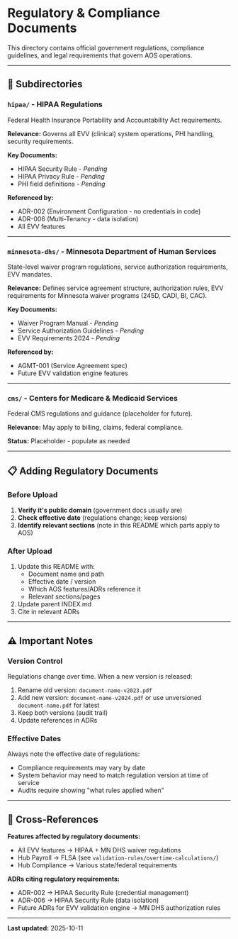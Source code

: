  # Regulatory & Compliance Documents

This directory contains official government regulations, compliance guidelines, and legal requirements that govern AOS operations.

---

## 📁 Subdirectories

### `hipaa/` - HIPAA Regulations
Federal Health Insurance Portability and Accountability Act requirements.

**Relevance:** Governs all EVV (clinical) system operations, PHI handling, security requirements.

**Key Documents:**
- HIPAA Security Rule - *Pending*
- HIPAA Privacy Rule - *Pending*
- PHI field definitions - *Pending*

**Referenced by:**
- ADR-002 (Environment Configuration - no credentials in code)
- ADR-006 (Multi-Tenancy - data isolation)
- All EVV features

---

### `minnesota-dhs/` - Minnesota Department of Human Services
State-level waiver program regulations, service authorization requirements, EVV mandates.

**Relevance:** Defines service agreement structure, authorization rules, EVV requirements for Minnesota waiver programs (245D, CADI, BI, CAC).

**Key Documents:**
- Waiver Program Manual - *Pending*
- Service Authorization Guidelines - *Pending*
- EVV Requirements 2024 - *Pending*

**Referenced by:**
- AGMT-001 (Service Agreement spec)
- Future EVV validation engine features

---

### `cms/` - Centers for Medicare & Medicaid Services
Federal CMS regulations and guidance (placeholder for future).

**Relevance:** May apply to billing, claims, federal compliance.

**Status:** Placeholder - populate as needed

---

## 📋 Adding Regulatory Documents

### Before Upload
1. **Verify it's public domain** (government docs usually are)
2. **Check effective date** (regulations change; keep versions)
3. **Identify relevant sections** (note in this README which parts apply to AOS)

### After Upload
1. Update this README with:
   - Document name and path
   - Effective date / version
   - Which AOS features/ADRs reference it
   - Relevant sections/pages
2. Update parent INDEX.md
3. Cite in relevant ADRs

---

## ⚠️ Important Notes

### Version Control
Regulations change over time. When a new version is released:
1. Rename old version: `document-name-v2023.pdf`
2. Add new version: `document-name-v2024.pdf` or use unversioned `document-name.pdf` for latest
3. Keep both versions (audit trail)
4. Update references in ADRs

### Effective Dates
Always note the effective date of regulations:
- Compliance requirements may vary by date
- System behavior may need to match regulation version at time of service
- Audits require showing "what rules applied when"

---

## 🔗 Cross-References

**Features affected by regulatory documents:**
- All EVV features → HIPAA + MN DHS waiver regulations
- Hub Payroll → FLSA (see `validation-rules/overtime-calculations/`)
- Hub Compliance → Various state/federal requirements

**ADRs citing regulatory requirements:**
- ADR-002 → HIPAA Security Rule (credential management)
- ADR-006 → HIPAA Security Rule (data isolation)
- Future ADRs for EVV validation engine → MN DHS authorization rules

---

**Last updated:** 2025-10-11


